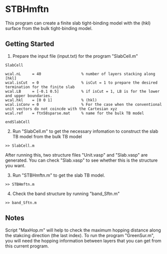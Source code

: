 # STBHmftn
This program can create a finite slab tight-binding model with the (hkl) surface from the bulk tight-binding model. 

## Getting Started 
1) Prepare the input file (input.txt) for the program "SlabCell.m"
```
SlabCell

wcal.nL     = 40                  % number of layers stacking along [hkl]
wcal.isCut  = 0                   % isCut = 1 to prepare the desired termination for the finite slab
wcal.LB     = [-0.1 0.5]          % if isCut = 1, LB is for the lower and upper boundaries. 
wcal.hkl    = [0 0 1]             % (hkl)
wcal.isConv = 0                   % For the case when the conventional unit vectors do not coincde with the Cartesian xyz
wcal.ref    = ftn58sparse.mat     % name for the bulk TB model

endSlabCell
```
2) Run "SlabCell.m" to get the necessary infomation to construct the slab TB model from the bulk TB model
```
>> SlabCell.m
```
After running this, two structure files "Unit.vasp" and "Slab.vasp" are generated. You can check "Slab.vasp" to see whether this is the structure you want. 

3) Run "STBHmftn.m" to get the slab TB model. 
```
>> STBHmftn.m
```
4) Check the band structure by running "band_Sftn.m"
```
>> band_Sftn.m
```

## Notes 
Script "MaxHop.m" will help to check the maximum hopping distance along the stakcing direction (the last index). To run the program "GreenSur.m", you will need the hopping information between layers that you can get from this current program.  
